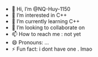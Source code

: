 - 👋 Hi, I’m @NQ-Huy-1150
- 👀 I’m interested in C++
- 🌱 I’m currently learning C++
- 💞️ I’m looking to collaborate on 
- 📫 How to reach me : not yet 
- 😄 Pronouns: ...
- ⚡ Fun fact: i dont have one . lmao

<!---
NQ-Huy-1150/NQ-Huy-1150 is a ✨ special ✨ repository because its `README.md` (this file) appears on your GitHub profile.
You can click the Preview link to take a look at your changes.
--->
